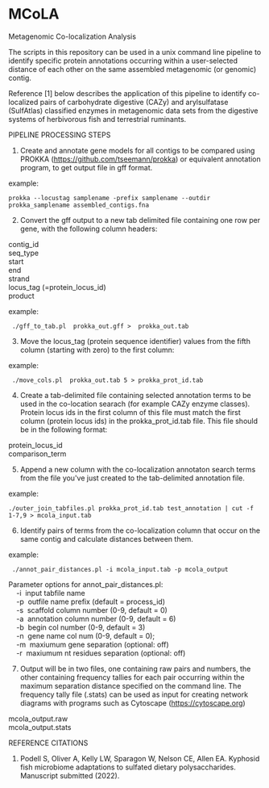 # MCoLA
Metagenomic Co-localization Analysis

The scripts in this repository can be used in a unix command line pipeline to identify specific protein annotations occurring within a user-selected distance of each other on the same assembled metagenomic (or genomic) contig. 

Reference [1] below describes the application of this pipeline to identify co-localized pairs of carbohydrate digestive (CAZy) and arylsulfatase (SulfAtlas) classified enzymes in metagenomic data sets from the digestive systems of herbivorous fish and terrestrial ruminants.

PIPELINE PROCESSING STEPS
1. Create and annotate gene models for all contigs to be compared using PROKKA (https://github.com/tseemann/prokka) or equivalent annotation program, to get output file in gff format.
 
 example: 
 
    prokka --locustag samplename -prefix samplename --outdir prokka_samplename assembled_contigs.fna

2. Convert the gff output to a new tab delimited file containing one row per gene, with the following column    headers:

contig_id <br />
seq_type <br />
start <br />
end <br />
strand <br />
locus_tag (=protein_locus_id) <br />
product <br />
	
  example: 
  
     ./gff_to_tab.pl  prokka_out.gff >  prokka_out.tab

3. Move the locus_tag (protein sequence identifier) values from the fifth column (starting with zero) to the first column:
	
  example: 
  
     ./move_cols.pl  prokka_out.tab 5 > prokka_prot_id.tab
	
4. Create a tab-delimited file containing selected annotation terms to be used in the co-location searach (for example CAZy enzyme classes). Protein locus ids in the first column of this file must match the first column (protein locus ids) in the prokka_prot_id.tab file. This file should be in the following format: 

protein_locus_id <br />
comparison_term <br />
	
5. Append a new column with the co-localization annotaton search terms from the file you've just created to the tab-delimited annotation file.
  
 example: 
 
    ./outer_join_tabfiles.pl prokka_prot_id.tab test_annotation | cut -f 1-7,9 > mcola_input.tab

6. Identify pairs of terms from the co-localization column that occur on the same contig and calculate distances between them. 

  example: 
  
     ./annot_pair_distances.pl -i mcola_input.tab -p mcola_output
	
  Parameter options for annot_pair_distances.pl: <br />
&nbsp;&nbsp;&nbsp; -i&nbsp;&nbsp;input tabfile name <br />
&nbsp;&nbsp;&nbsp; -p&nbsp;&nbsp;outfile name prefix (default = process_id) <br />
&nbsp;&nbsp;&nbsp; -s&nbsp;&nbsp;scaffold column number (0-9, default = 0) <br />
&nbsp;&nbsp;&nbsp; -a&nbsp;&nbsp;annotation column number (0-9, default = 6) <br />
&nbsp;&nbsp;&nbsp; -b&nbsp;&nbsp;begin col number (0-9, default = 3) <br />
&nbsp;&nbsp;&nbsp; -n&nbsp;&nbsp;gene name col num (0-9, default = 0); <br />
&nbsp;&nbsp;&nbsp; -m&nbsp;&nbsp;maxiumum gene separation (optional: off)  <br />
&nbsp;&nbsp;&nbsp; -r&nbsp;&nbsp;maxiumum nt residues separation (optional: off) <br />

7. Output will be in two files, one containing raw pairs and numbers, the other containing frequency tallies for each pair occurring within the maximum separation distance specified on the command line. The frequency tally file (.stats) can be used as input for creating network diagrams with programs such as Cytoscape (https://cytoscape.org)

mcola_output.raw <br />
mcola_output.stats <br />

REFERENCE CITATIONS
1. Podell S, Oliver A, Kelly LW, Sparagon W, Nelson CE, Allen EA. Kyphosid fish microbiome adaptations to sulfated dietary polysaccharides. Manuscript submitted (2022).


